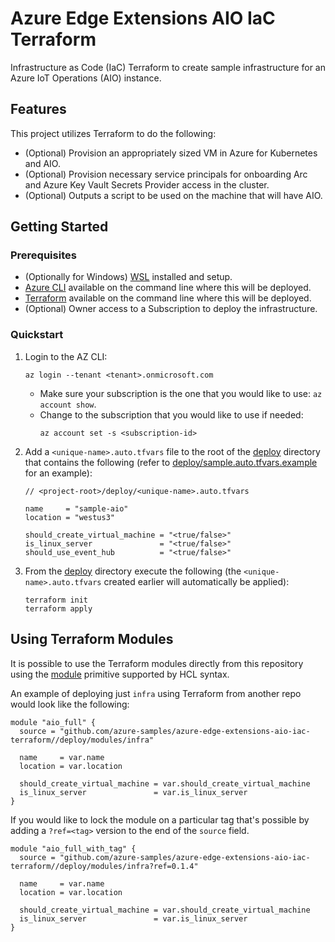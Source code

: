 # Azure Edge Extensions AIO IaC Terraform

Infrastructure as Code (IaC) Terraform to create sample infrastructure for an Azure IoT Operations (AIO) instance.

## Features

This project utilizes Terraform to do the following:

* (Optional) Provision an appropriately sized VM in Azure for Kubernetes and AIO.
* (Optional) Provision necessary service principals for onboarding Arc and Azure Key Vault Secrets Provider access in the cluster.
* (Optional) Outputs a script to be used on the machine that will have AIO.

## Getting Started

### Prerequisites

- (Optionally for Windows) [WSL](https://learn.microsoft.com/windows/wsl/install) installed and setup.
- [Azure CLI](https://learn.microsoft.com/cli/azure/install-azure-cli) available on the command line where this will be deployed.
- [Terraform](https://developer.hashicorp.com/terraform/tutorials/aws-get-started/install-cli) available on the command line where this will be deployed.
- (Optional) Owner access to a Subscription to deploy the infrastructure.

### Quickstart

1. Login to the AZ CLI:
    ```shell
    az login --tenant <tenant>.onmicrosoft.com
    ```
    - Make sure your subscription is the one that you would like to use: `az account show`.
    - Change to the subscription that you would like to use if needed:
      ```shell
      az account set -s <subscription-id>
      ```
1. Add a `<unique-name>.auto.tfvars` file to the root of the [deploy](deploy) directory that contains the following (refer to [deploy/sample.auto.tfvars.example](deploy/sample.auto.tfvars.example) for an example):
    ```hcl
    // <project-root>/deploy/<unique-name>.auto.tfvars

    name     = "sample-aio"
    location = "westus3"

    should_create_virtual_machine = "<true/false>"
    is_linux_server               = "<true/false>"
    should_use_event_hub          = "<true/false>"
    ```
1. From the [deploy](deploy) directory execute the following (the `<unique-name>.auto.tfvars` created earlier will automatically be applied):
   ```shell
   terraform init
   terraform apply
   ```

## Using Terraform Modules

It is possible to use the Terraform modules directly from this repository using the [module](https://developer.hashicorp.com/terraform/language/modules/syntax) primitive supported by HCL syntax.

An example of deploying just `infra` using Terraform from another repo would look like the following:

```hcl
module "aio_full" {
  source = "github.com/azure-samples/azure-edge-extensions-aio-iac-terraform//deploy/modules/infra"

  name     = var.name
  location = var.location

  should_create_virtual_machine = var.should_create_virtual_machine
  is_linux_server               = var.is_linux_server
}
```

If you would like to lock the module on a particular tag that's possible by adding a `?ref=<tag>` version to the end of the `source` field.

```hcl
module "aio_full_with_tag" {
  source = "github.com/azure-samples/azure-edge-extensions-aio-iac-terraform//deploy/modules/infra?ref=0.1.4"

  name     = var.name
  location = var.location

  should_create_virtual_machine = var.should_create_virtual_machine
  is_linux_server               = var.is_linux_server
}
```